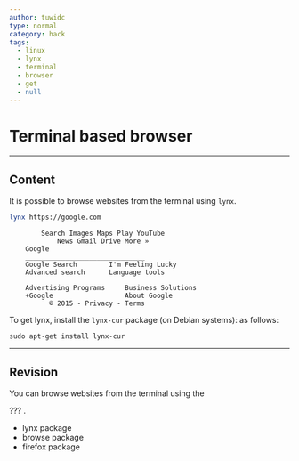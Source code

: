 ```yaml
---
author: tuwidc
type: normal
category: hack
tags:
  - linux
  - lynx
  - terminal
  - browser
  - get
  - null
---
```


# Terminal based browser


---

## Content

It is possible to browse websites from the terminal using `lynx`.

```bash
lynx https://google.com
```

```ssh
        Search Images Maps Play YouTube
            News Gmail Drive More »
	Google
	______________________________
	Google Search        I'm Feeling Lucky
    Advanced search      Language tools

	Advertising Programs     Business Solutions
    +Google                  About Google
          © 2015 - Privacy - Terms
```

To get lynx, install the `lynx-cur` package (on Debian systems): as follows:

```plain-text
sudo apt-get install lynx-cur
```


---

## Revision

You can browse websites from the terminal using the 

??? .

* lynx package
* browse package
* firefox package
